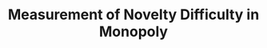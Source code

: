 ---
title: "Measurement of Novelty Difficulty in Monopoly"
collection: publications
permalink: /publications/symposiums-posters/novelty-difficulty-monopoly
# date: 2020-06-08
year: 2022
venue: 'AAAI Spring Symposium' # on Designing Artificial Intelligence for Open Worlds
venue-type: 'Symposium'
research-category: 'Novelties in Learning Algorithms'
website-separation-category: 'c1' #'c2'

pdf: 'https://usc-isi-i2.github.io/AAAI2022SS/papers/SSS-22_paper_65.pdf' 

# link: 'https://www.semanticscholar.org/paper/Measurement-of-Novelty-Difficulty-in-Monopoly-Solaiman-Bhargava/fa5bf661523af108f1bf163f34719787b34cd540'

authors: '<b><u>KMA Solaiman</u></b> and Bharat Bhargava'
citation: 'KMA Solaiman and Bharat Bhargava, “Measurement of Novelty Difficulty in Monopoly,” in <i>Designing Artificial Intelligence for Open Worlds</i> at AAAI Spring Symposium 2022.'
# poster
# pdf
# dataset
# slide
# talk/ video
# source code
# award
---